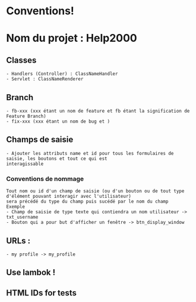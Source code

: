 # Conventions!

# Nom du projet : Help2000

## Classes
    - Handlers (Controller) : ClassNameHandler
    - Servlet : ClassNameRenderer

## Branch

    - fb-xxx (xxx étant un nom de feature et fb étant la signification de Feature Branch)
    - fix-xxx (xxx étant un nom de bug et )

## Champs de saisie

    - Ajouter les attributs name et id pour tous les formulaires de saisie, les boutons et tout ce qui est
    interagissable
      
    
### Conventions de nommage

    Tout nom ou id d'un champ de saisie (ou d'un bouton ou de tout type d'élément pouvant interagir avec l'utilisateur)
    sera précédé du type du champ puis sucédé par le nom du champ 
    Exemple
    - Champ de saisie de type texte qui contiendra un nom utilisateur -> txt_username
    - Bouton qui a pour but d'afficher un fenêtre -> btn_display_window 
    
## URLs :

    - my profile -> my_profile

## Use lambok !

## HTML IDs for tests